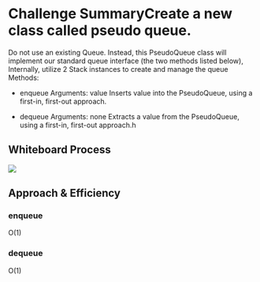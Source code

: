 # Challenge SummaryCreate a new class called pseudo queue.
Do not use an existing Queue.
Instead, this PseudoQueue class will implement our standard queue interface (the two methods listed below),
Internally, utilize 2 Stack instances to create and manage the queue
Methods:
+ enqueue
Arguments: value
Inserts value into the PseudoQueue, using a first-in, first-out approach.

+ dequeue
Arguments: none
Extracts a value from the PseudoQueue, using a first-in, first-out approach.h


## Whiteboard Process
![](\assets\pseudo_queue1.jpg)
## Approach & Efficiency
### enqueue
O(1)
### dequeue
O(1)

